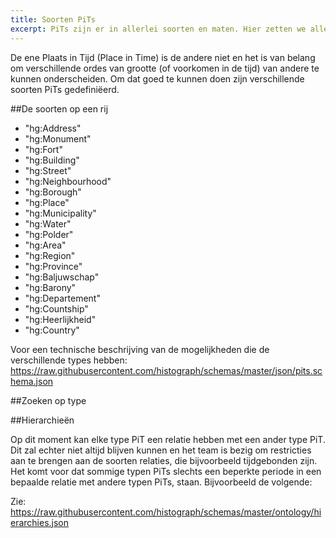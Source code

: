 ```yaml
---
title: Soorten PiTs 
excerpt: PiTs zijn er in allerlei soorten en maten. Hier zetten we alle types voor u op een rijtje.
---
```


De ene Plaats in Tijd (Place in Time) is de andere niet en het is van belang om verschillende ordes van grootte (of voorkomen in de tijd) van andere te kunnen onderscheiden. 
Om dat goed te kunnen doen zijn verschillende soorten PiTs gedefiniëerd.

##De soorten op een rij

- "hg:Address"
- "hg:Monument"
- "hg:Fort"
- "hg:Building"
- "hg:Street"
- "hg:Neighbourhood"
- "hg:Borough"
- "hg:Place"
- "hg:Municipality"
- "hg:Water"
- "hg:Polder"
- "hg:Area"
- "hg:Region"
- "hg:Province"
- "hg:Baljuwschap"
- "hg:Barony"
- "hg:Departement"
- "hg:Countship"
- "hg:Heerlijkheid"
- "hg:Country"

Voor een technische beschrijving van de mogelijkheden die de verschillende types hebben:
https://raw.githubusercontent.com/histograph/schemas/master/json/pits.schema.json

##Zoeken op type

##Hierarchieën

Op dit moment kan elke type PiT een relatie hebben met een ander type PiT. Dit zal echter niet altijd blijven kunnen en het team is bezig om restricties aan te brengen aan de soorten relaties, die bijvoorbeeld tijdgebonden zijn.
Het komt voor dat sommige typen PiTs slechts een beperkte periode in een bepaalde relatie met andere typen PiTs, staan. Bijvoorbeeld de volgende:
 
Zie: https://raw.githubusercontent.com/histograph/schemas/master/ontology/hierarchies.json



